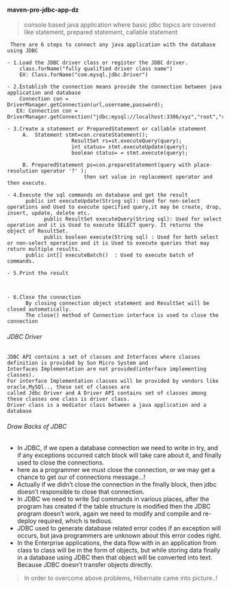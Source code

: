#### maven-pro-jdbc-app-dz
 > console based java application where basic jdbc topics are covered like statement, prepared statement, callable statement


```
 There are 6 steps to connect any java application with the database using JDBC

- 1.Load the JDBC driver class or register the JDBC driver.
    class.forName("fully qualified driver class name")
    EX: Class.forName("com.mysql.jdbc.Driver")
    
- 2.Establish the connection means provide the connection between java application and database
    Connection con =  DriverManager.getConnection(url,username,password);
   EX: Connection con =  DriverManager.getConnection("jdbc:mysql://localhost:3306/xyz","root","root");
    
- 3.Create a statement or PreparedStatement or callable statement
     A.  Statement stmt=con.createStatement();
                     ResultSet rs=st.executeQuery(query); 
                     int status= stmt.executeUpdate(query);
                     boolean status= = stmt.execute(query);
                     
     B. PreparedStatement ps=con.prepareStatement(query with place-resolution operator '?' ); 
                         then set value in replacement operator and then execute.
      
- 4.Execute the sql commands on database and get the result
      public int executeUpdate(String sql): Used for non-select operations and Used to execute specified query,it may be create, drop, insert, update, delete etc.
			public ResultSet executeQuery(String sql): Used for select operation and it is Used to execute SELECT query. It returns the object of ResultSet.
			public boolean execute(String sql) : Used for both select or non-select operation and it is Used to execute queries that may return multiple results.
      public int[] executeBatch()  : Used to execute batch of commands.
      
- 5.Print the result



- 6.Close the connection
      By closing connection object statement and ResultSet will be closed automatically. 
      The close() method of Connection interface is used to close the connection

```

###### JDBC Driver
```
JDBC API contains a set of classes and Interfaces where classes definition is provided by Sun Micro System and 
Interfaces Implementation are not provided(interface implementing classes).
For interface Implementation classes will be provided by vendors like oracle,MySQl.., these set of classes are 
called Jdbc Driver and A Driver API contains set of classes among these classes one class is driver class.
Driver class is a mediator class between a java application and a database

```

###### Draw Backs of JDBC

-	In JDBC, if we open a database connection we need to write in try, and 
	if any exceptions occurred catch block will take care about it, and finally used to close the connections.
-	here as a programmer we must close the connection, or we may get a chance to get our of connections message…!
-	Actually if we didn’t close the connection in the finally block, then jdbc doesn’t responsible to close that connection.
-	In JDBC we need to write Sql commands in various places, after the program has created if the table structure is modified 
	then the JDBC program doesn’t work, again we need to modify and compile and re-deploy required, which is tedious.
-	JDBC used to generate database related error codes if an exception will occurs, but java programmers are unknown about this error codes right.
-	In the Enterprise applications, the data flow with in an application from class to class will be in the form of objects,
	but while storing data finally in a database using JDBC then that object will be converted into text.  
	Because JDBC doesn’t transfer objects directly.
>In order to overcome above problems,  Hibernate came into picture..!
